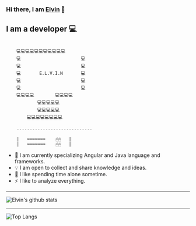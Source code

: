 ### Hi there, I am [Elvin](https://elwyncrestha.github.io/) 👋

## I am a developer 💻

```

    💻💻💻💻💻💻💻💻💻💻💻
    💻                       💻
    💻                       💻
    💻       E.L.V.I.N       💻
    💻                       💻
    💻                       💻
    💻💻💻💻        💻💻💻💻
            💻💻💻💻💻
            💻💻💻💻💻
        💻💻💻💻💻💻💻💻

    -----------------------------

    |   ⌨⌨⌨⌨⌨⌨⌨    🖱🖱   |
    |   ⌨⌨⌨⌨⌨⌨⌨    🖱🖱   |

```

- 🧠 I am currently specializing Angular and Java language and frameworks.
- 💡 I am open to collect and share knowledge and ideas.
- 🌄 I like spending time alone sometime.
- ⚡ I like to analyze everything.

---

![Elvin's github stats](https://github-readme-stats.vercel.app/api?username=elwyncrestha&show_icons=true&hide_border=true)

---

![Top Langs](https://github-readme-stats.vercel.app/api/top-langs/?username=elwyncrestha&layout=compact&hide_border=true)
